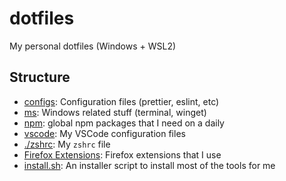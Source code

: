# dotfiles

My personal dotfiles (Windows + WSL2)

## Structure

- [configs](./configs): Configuration files (prettier, eslint, etc)
- [ms](./ms): Windows related stuff (terminal, winget)
- [npm](./npm): global npm packages that I need on a daily
- [vscode](./vscode): My VSCode configuration files
- [./zshrc](./zshrc): My `zshrc` file
- [Firefox Extensions](./firefox-extensions): Firefox extensions that I use
- [install.sh](./install.sh): An installer script to install most of the tools for me
